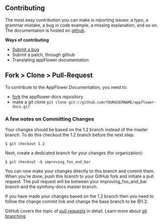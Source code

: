 ## Contributing
The most easy contribution you can make is reporting issues: a typo, a grammar mistake, a bug in code example, a missing explanation, and so on. The documentation is hosted on [github](https://github.com/appflower/appflower-docs).

**Ways of contributing**

 * [Submit a bug](https://github.com/appflower/appflower-docs/issues/new)
 * Submit a patch, through github
 * Translating appFlower documentation

## Fork > Clone > Pull-Request
To contribute to the AppFlower Documentation, you need to:

 * [fork](http://help.github.com/fork-a-repo/) the appflower-docs repository
 * make a git clone `git clone git://github.com/YOURUSERNAME/appflower-docs.git`

### A few notes on Committing Changes
Your changes should be based on the 1.2 branch instead of the master branch. To do this checkout the 1.2 branch before the next step:

    $ git checkout 1.2

Next, create a dedicated branch for your changes (for organization):

    $ git checkout -b improving_foo_and_bar

You can now make your changes directly to this branch and commit them. When you're done, push this branch to your GitHub fork and initiate a pull request. The pull request will be between your improving_foo_and_bar branch and the symfony-docs master branch.
 
If you have made your changes based on the 1.2 branch then you need to follow the change commit link and change the base branch to be @1.2:

GitHub covers the topic of [pull requests](http://help.github.com/pull-requests/) in detail. Learn more about [git branching](http://learn.github.com/p/branching.html)

